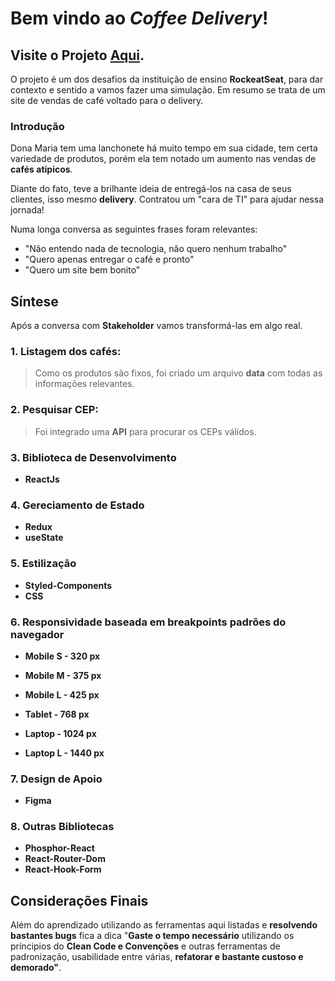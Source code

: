 # Bem vindo ao *Coffee Delivery*!

## Visite o Projeto [Aqui](https://coffee-delivery-lilac-eight.vercel.app/).

O projeto é um dos desafios da instituição de ensino **RockeatSeat**, para dar contexto e sentido a vamos fazer uma simulação. Em resumo se trata de um site de vendas de café voltado para o delivery.

### Introdução

Dona Maria tem uma lanchonete há muito tempo em sua cidade, tem certa variedade de produtos, porém ela tem notado um aumento nas vendas de **cafés atípicos**. 

Diante do fato, teve a brilhante ideia de entregá-los na casa de seus clientes, isso mesmo **delivery**. Contratou um "cara de TI" para ajudar nessa jornada!

Numa longa conversa as seguintes frases foram relevantes:
- "Não entendo nada de tecnologia, não quero nenhum trabalho"
- "Quero apenas entregar o café e pronto"
- "Quero um site bem bonito"

## Síntese

Após a conversa com **Stakeholder** vamos transformá-las em algo real.

### 1. Listagem dos cafés: 
> Como os produtos são fixos, foi criado um arquivo **data** com todas as informações relevantes.
 
### 2. Pesquisar CEP:
> Foi integrado uma **API** para procurar os CEPs válidos.
 
### 3. Biblioteca de Desenvolvimento
- **ReactJs**
  
### 4. Gereciamento de Estado
- **Redux**
- **useState**

### 5. Estilização
- **Styled-Components**
- **CSS**

### 6. Responsividade baseada em breakpoints padrões do navegador
- **Mobile S - 320 px**
     
- **Mobile M - 375 px**
     
- **Mobile L - 425 px**
     
- **Tablet - 768 px**
     
- **Laptop - 1024 px**
     
- **Laptop L - 1440 px**

### 7. Design de Apoio
- **Figma**

### 8. Outras Bibliotecas
- **Phosphor-React**
- **React-Router-Dom**
- **React-Hook-Form**

## Considerações Finais
Além do aprendizado utilizando as ferramentas aqui listadas e **resolvendo bastantes bugs** fica a dica "**Gaste o tempo necessário** utilizando os príncipios do **Clean Code e Convenções** e outras ferramentas de padronização, usabilidade entre várias, **refatorar e bastante custoso e demorado"**.

